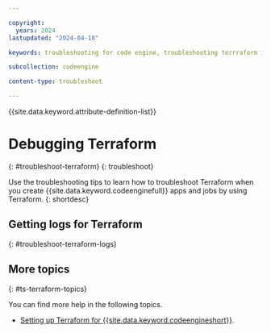 ```yaml
---

copyright:
  years: 2024
lastupdated: "2024-04-18"

keywords: troubleshooting for code engine, troubleshooting terrraform in code engine, terraform in code engine, terraform

subcollection: codeengine

content-type: troubleshoot

---
```


{{site.data.keyword.attribute-definition-list}}

# Debugging Terraform
{: #troubleshoot-terraform}
{: troubleshoot}

Use the troubleshooting tips to learn how to troubleshoot Terraform when you create {{site.data.keyword.codeenginefull}} apps and jobs by using Terraform.
{: shortdesc}

## Getting logs for Terraform
{: #troubleshoot-terraform-logs}

## More topics
{: #ts-terraform-topics}

You can find more help in the following topics.

- [Setting up Terraform for {{site.data.keyword.codeengineshort}}](/docs/codeengine?topic=codeengine-terraform-setup-ce).
